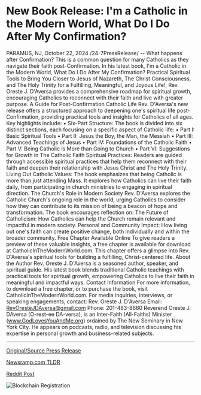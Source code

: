 # New Book Release: I'm a Catholic in the Modern World, What Do I Do After My Confirmation?

PARAMUS, NJ, October 22, 2024 /24-7PressRelease/ -- What happens after Confirmation? This is a common question for many Catholics as they navigate their faith post-Confirmation. In his latest book, I'm a Catholic in the Modern World, What Do I Do After My Confirmation? Practical Spiritual Tools to Bring You Closer to Jesus of Nazareth, The Christ Consciousness, and The Holy Trinity for a Fulfilling, Meaningful, and Joyous Life!, Rev. Oreste J. D'Aversa provides a comprehensive roadmap for spiritual growth, encouraging Catholics to reconnect with their faith and live with greater purpose.  A Guide for Post-Confirmation Catholic Life  Rev. D'Aversa's new release offers a structured approach to deepening one's spiritual life post-Confirmation, providing practical tools and insights for Catholics of all ages. Key highlights include:  •	Six-Part Structure: The book is divided into six distinct sections, each focusing on a specific aspect of Catholic life: •	Part I: Basic Spiritual Tools •	Part II: Jesus the Boy, the Man, the Messiah •	Part III: Advanced Teachings of Jesus •	Part IV: Foundations of the Catholic Faith •	Part V: Being Catholic is More than Going to Church •	Part VI: Suggestions for Growth in The Catholic Faith  Spiritual Practices: Readers are guided through accessible spiritual practices that help them reconnect with their faith and deepen their relationship with Jesus Christ and The Holy Trinity.  Living Out Catholic Values: The book emphasizes that being Catholic is more than just attending Mass. It explores how Catholics can live their faith daily, from participating in church ministries to engaging in spiritual direction.  The Church's Role in Modern Society  Rev. D'Aversa explores the Catholic Church's ongoing role in the world, urging Catholics to consider how they can contribute to its mission of being a beacon of hope and transformation. The book encourages reflection on:  The Future of Catholicism: How Catholics can help the Church remain relevant and impactful in modern society.  Personal and Community Impact: How living out one's faith can create positive change, both individually and within the broader community.  Free Chapter Available Online  To give readers a preview of these valuable insights, a free chapter is available for download at CatholicInTheModernWorld.com. This chapter offers a glimpse into Rev. D'Aversa's spiritual tools for building a fulfilling, Christ-centered life.  About the Author  Rev. Oreste J. D'Aversa is a seasoned author, speaker, and spiritual guide. His latest book blends traditional Catholic teachings with practical tools for spiritual growth, empowering Catholics to live their faith in meaningful and impactful ways.  Contact Information  For more information, to download a free chapter, or to purchase the book, visit CatholicInTheModernWorld.com. For media inquiries, interviews, or speaking engagements, contact: Rev. Oreste J. D'Aversa Email: RevOresteJDAversa@gmail.com Phone: 201-483-8660  Reverend Oreste J. DAversa (O-rest-ee DA-versa), is an Inter-Faith (All-Faiths) Minister (www.GodLovesYouAndMe.org) ordained by The New Seminary in New York City.  He appears on podcasts, radio, and television discussing his expertise in personal growth and business-related subjects. 

---

[Original/Source Press Release](https://www.24-7pressrelease.com/press-release/515280/new-book-release-im-a-catholic-in-the-modern-world-what-do-i-do-after-my-confirmation)
                    

[Newsramp.com TLDR](https://newsramp.com/curated-news/new-book-offers-practical-spiritual-tools-for-post-confirmation-catholic-life/1ed7a7096f04af119352a4131d22fade) 

 



[Reddit Post](https://www.reddit.com/r/newsramp/comments/1g9cbut/new_book_offers_practical_spiritual_tools_for/) 



![Blockchain Registration](https://cdn.newsramp.app/24-7PressRelease/qrcode/2410/22/ellaGT5p.webp)